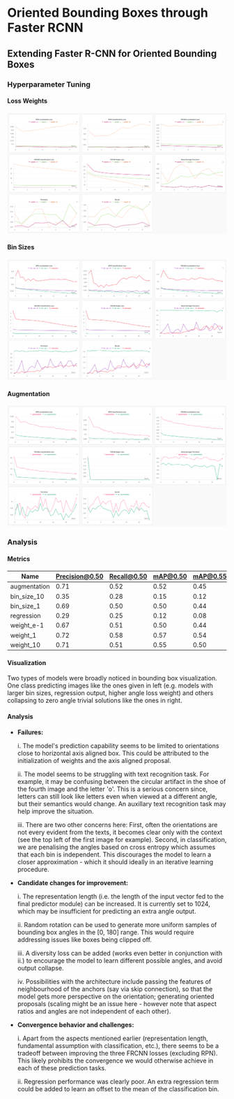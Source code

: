 # Oriented Bounding Boxes through Faster RCNN

## Extending Faster R-CNN for Oriented Bounding Boxes

### Hyperparameter Tuning

#### Loss Weights

![hyperparameter/loss_weight.jpg](hyperparameter/loss_weight.png)

#### Bin Sizes

![hyperparameter/bin_size.jpg](hyperparameter/bin_size.png)

#### Augmentation

![hyperparameter/augmentation.jpg](hyperparameter/augmentation.png)

### Analysis

#### Metrics

| Name          | Precision@0.50 | Recall@0.50 | mAP@0.50 | mAP@0.55 | mAP@0.60 | mAP@0.65 | mAP@0.70 | mAP@0.75 | mAP@0.80 | mAP@0.85 | mAP@0.90 |
|---------------|----------------|-------------|----------|----------|----------|----------|----------|----------|----------|----------|----------|
| augmentation  | 0.71           | 0.52        | 0.52     | 0.45     | 0.41     | 0.34     | 0.27     | 0.20     | 0.13     | 0.03     | 0.02     |
| bin_size_10   | 0.35           | 0.28        | 0.15     | 0.12     | 0.11     | 0.09     | 0.07     | 0.05     | 0.03     | 0.02     | 0.00     |
| bin_size_1    | 0.69           | 0.50        | 0.50     | 0.44     | 0.37     | 0.33     | 0.26     | 0.16     | 0.10     | 0.05     | 0.02     |
| regression    | 0.29           | 0.25        | 0.12     | 0.08     | 0.04     | 0.03     | 0.01     | 0.01     | 0.01     | 0.00     | 0.00     |
| weight_e-1    | 0.67           | 0.51        | 0.50     | 0.44     | 0.36     | 0.29     | 0.23     | 0.11     | 0.05     | 0.02     | 0.00     |
| weight_1      | 0.72           | 0.58        | 0.57     | 0.54     | 0.47     | 0.38     | 0.32     | 0.20     | 0.13     | 0.09     | 0.02     |
| weight_10     | 0.71           | 0.51        | 0.55     | 0.50     | 0.44     | 0.35     | 0.26     | 0.18     | 0.11     | 0.02     | 0.00     |

#### Visualization

Two types of models were broadly noticed in bounding box visualization. One class predicting images like the ones given in left (e.g. models with larger bin sizes, regression output, higher angle loss weight) and others collapsing to zero angle trivial solutions like the ones in right.

<!-- <img src="visualization/pred_1_1.png" height="350"/>
<img src="visualization/pred_1_2.png" height="350"/>

<img src="visualization/pred_2_1.png" height="350"/>
<img src="visualization/pred_2_2.png" height="350"/>

<img src="visualization/pred_3_1.png" height="350"/>
<img src="visualization/pred_3_2.png" height="350"/>

<img src="visualization/pred_4_1.png" height="350"/>
<img src="visualization/pred_4_2.png" height="350"/> -->

#### Analysis

- **Failures:**

    i. The model's prediction capability seems to be limited to orientations close to horizontal axis aligned box. This could be attributed to the initialization of weights and the axis aligned proposal.

    ii. The model seems to be struggling with text recognition task. For example, it may be confusing between the circular artifact in the shoe of the fourth image and the letter 'o'. This is a serious concern since, letters can still look like letters even when viewed at a different angle, but their semantics would change. An auxillary text recognition task may help improve the situation.

    iii. There are two other concerns here: First, often the orientations are not every evident from the texts, it becomes clear only with the context (see the top left of the first image for example). Second, in classification, we are penalising the angles based on cross entropy which assumes that each bin is independent. This discourages the model to learn a closer approximation - which it should ideally in an iterative learning procedure.

- **Candidate changes for improvement:**

    i. The representation length (i.e. the length of the input vector fed to the final predictor module) can be increased. It is currently set to 1024, which may be insufficient for predicting an extra angle output.

    ii. Random rotation can be used to generate more uniform samples of bounding box angles in the [0, 180] range. This would require addressing issues like boxes being clipped off.

    iii. A diversity loss can be added (works even better in conjunction with ii.) to encourage the model to learn different possible angles, and avoid output collapse.

    iv. Possibilities with the architecture include passing the features of neighbourhood of the anchors (say via skip connection), so that the model gets more perspective on the orientation; generating oriented proposals (scaling might be an issue here - however note that aspect ratios and angles are not independent of each other).

- **Convergence behavior and challenges:**

    i. Apart from the aspects mentioned earlier (representation length, fundamental assumption with classification, etc.), there seems to be a tradeoff between improving the three FRCNN losses (excluding RPN). This likely prohibits the convergence we would otherwise achieve in each of these prediction tasks.

    ii. Regression performance was clearly poor. An extra regression term could be added to learn an offset to the mean of the classification bin.
